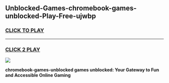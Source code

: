 
## Unblocked-Games-chromebook-games-unblocked-Play-Free-ujwbp
<h3>
<a href="https://premium76.site?title=chromebook-games-unblocked&ref=10A">CLICK TO PLAY</a></h3>
<hr>

<h3>
<a href="https://premium76.site?title=chromebook-games-unblocked&ref=10A">CLICK 2 PLAY</a>
  
</h3>

<a href="https://premium76.site?title=chromebook-games-unblocked&ref=10A"><img src="https://clearcache.store/games.png"></a>


**chromebook-games-unblocked games unblocked: Your Gateway to Fun and Accessible Online Gaming**
